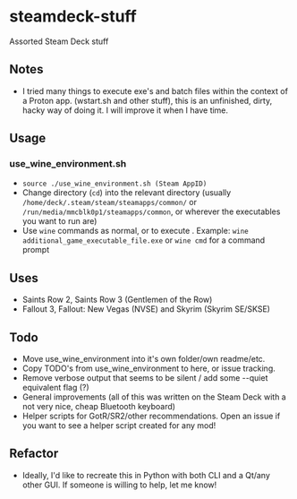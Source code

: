 # steamdeck-stuff
Assorted Steam Deck stuff


## Notes
- I tried many things to execute exe's and batch files within the context of a Proton app. (wstart.sh and other stuff), this is an unfinished, dirty, hacky way of doing it. I will improve it when I have time.


## Usage
### use_wine_environment.sh
- `source ./use_wine_environment.sh (Steam AppID)`
- Change directory (`cd`) into the relevant directory (usually `/home/deck/.steam/steam/steamapps/common/` or `/run/media/mmcblk0p1/steamapps/common`, or wherever the executables you want to run are)
- Use `wine` commands as normal, or to execute . Example: `wine additional_game_executable_file.exe` or `wine cmd` for a command prompt


## Uses
- Saints Row 2, Saints Row 3 (Gentlemen of the Row)
- Fallout 3, Fallout: New Vegas (NVSE) and Skyrim (Skyrim SE/SKSE)


## Todo
- Move use_wine_environment into it's own folder/own readme/etc.
- Copy TODO's from use_wine_environment to here, or issue tracking.
- Remove verbose output that seems to be silent / add some --quiet equivalent flag (?)
- General improvements (all of this was written on the Steam Deck with a not very nice, cheap Bluetooth keyboard)
- Helper scripts for GotR/SR2/other recommendations. Open an issue if you want to see a helper script created for any mod!


## Refactor
- Ideally, I'd like to recreate this in Python with both CLI and a Qt/any other GUI. If someone is willing to help, let me know!
